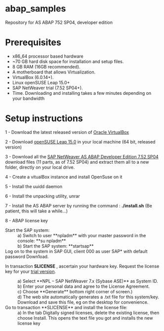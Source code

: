 

# abap_samples
Repository for AS ABAP 752 SP04, developer edition
# Prerequisites
- x86_64 processor based hardware
- ~70 GB hard disk space for installation and setup files.
- 8 GB RAM (16GB recommended).
- A motherboard that allows Virtualization.
- VirtualBox (6.0.14+).
- Linux openSUSE Leap 15.0+
- SAP NetWeaver trial (7.52 SP04+).
- Time. Downloading and installing takes a few minutes depending on your bandwidth

# Setup instructions
1 - Download the latest released version of [Oracle VirtualBox](https://www.virtualbox.org/wiki/Downloads)

2 - Download [openSUSE Leap 15.0](https://software.opensuse.org/distributions/leap) in your local machine (64 bit, released version) 

3 - Download all the [SAP NetWeaver AS ABAP Developer Edition 7.52 SP04](https://developers.sap.com/trials-downloads.html?search=SAP%20NetWeaver%20AS%20ABAP%20Developer%20Edition%207.52%20SP04) download files (11 parts, as of 7.52 SP04) and extract them all to a new folder, directly on your local drive. 

4 - Create a vitualBox instance and install OpenSuse on it 

5 - Install the uuidd daemon 

6 - Install the unpacking utility, unrar

7 - Install the AS ABAP server by running the command :  **./install.sh** (Be patient, this will take a while…)

8 - ABAP license key
<dl>
<dt>Start the SAP system:</dt>
  <dd>
     a) Switch to user **npladm** with your master password in the console: **su npladm**
  </dd>
  <dd> 
    b) Start the SAP system: **startsap** 
  </dd>

 
<dt>Log on to the system in SAP GUI, client 000 as user SAP* with default password Down1oad. 
  
  In transaction **SLICENSE** , ascertain your hardware key.
 Request the license key for your [trial version](https://go.support.sap.com/minisap/#/minisap).
</dt>
  <dd>
  a) Select **NPL – SAP NetWeaver 7.x (Sybase ASE)** as System ID.
  </dd>
  <dd> 
  b) Enter your personal data and agree to the License Agreement.
  </dd>
  <dd>
  c) Choose **Generate** bottom right corner of screen.)
   </dd>
   <dd>
  d) The web site automatically generates a .txt file for this system/key. Download and save this file, eg on the desktop for convenience.
  </dd>
  
<dt>
  Go to transaction **SLICENSE** and install the license file:
  <dd>
    a) In the tab Digitally signed licenses, delete the existing license, then choose Install. This opens the text file you got and installs the new license key
  </dd>
</dt>
</dl>






